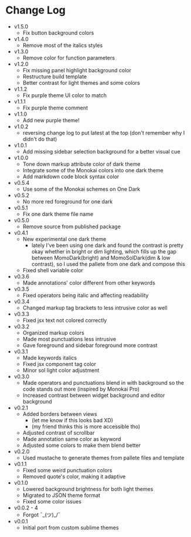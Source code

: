 # Change Log

- v1.5.0
  - Fix button background colors
- v1.4.0
  - Remove most of the italics styles
- v1.3.0
  - Remove color for function parameters
- v1.2.0
  - Fix missing panel highlight background color
  - Restructure build template
  - Better contrast for light themes and some colors
- v1.1.2
  - Fix purple theme UI color to match
- v1.1.1
  - Fix purple theme comment
- v1.1.0
  - Add new purple theme!
- v1.0.2
  - reversing change log to put latest at the top (don't remember why I didn't do that)
- v1.0.1
  - Add missing sidebar selection background for a better visual cue
- v1.0.0
  - Tone down markup attribute color of dark theme
  - Integrate some of the Monokai colors into one dark theme
  - Add markdown code block syntax color
- v0.5.4
  - Use some of the Monokai schemes on One Dark
- v0.5.2
  - No more red foreground for one dark
- v0.5.1
  - Fix one dark theme file name
- v0.5.0
  - Remove source from published package
- v0.4.1
  - New experimental one dark theme
    - lately I've been using one dark and found the contrast is pretty okay whether in bright or dim lighting, which fills up the gap between MomoDark(bright) and MomoSolDark(dim & low contrast), so I used the pallete from one dark and compose this
  - Fixed shell variable color
- v0.3.6
  - Made annotations' color different from other keywords
- v0.3.5
  - Fixed operators being italic and affecting readability
- v0.3.4
  - Changed markup tag brackets to less intrusive color as well
- v0.3.3
  - Fixed jsx text not colored correctly
- v0.3.2
  - Organized markup colors
  - Made most punctuations less intrusive
  - Gave foreground and sidebar foreground more contrast
- v0.3.1
  - Made keywords italics
  - Fixed jsx component tag color
  - Minor sol light color adjustment
- v0.3.0
  - Made operators and punctuations blend in with background so the code stands out more (inspired by Monokai Pro)
  - Increased contrast between widget background and editor background
- v0.2.1
  - Added borders between views
    - (let me know if this looks bad XD)
    - (my friend thinks this is more accessible tho)
  - Adjusted contrast of scrollbar
  - Made annotation same color as keyword
  - Adjusted some colors to make them blend better
- v0.2.0
  - Used mustache to generate themes from pallete files and template
- v0.1.1
  - Fixed some weird punctuation colors
  - Removed quote's color, making it adaptive
- v0.1.0
  - Lowered background brightness for both light themes
  - Migrated to JSON theme format
  - Fixed some color issues
- v0.0.2 - 4
  - Forgot ¯\_(ツ)_/¯
- v0.0.1
  - Initial port from custom sublime themes
